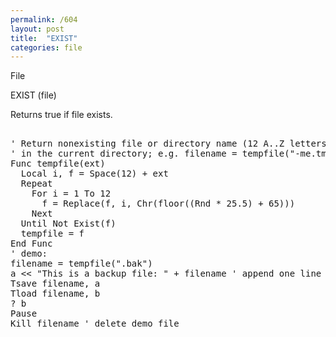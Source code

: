 ```yaml
---
permalink: /604
layout: post
title:  "EXIST"
categories: file
---
```

File

EXIST (file)

Returns true if file exists.

<pre>

' Return nonexisting file or directory name (12 A..Z letters + extension)
' in the current directory; e.g. filename = tempfile("-me.tmp") 
Func tempfile(ext)
  Local i, f = Space(12) + ext
  Repeat
    For i = 1 To 12 
      f = Replace(f, i, Chr(floor((Rnd * 25.5) + 65)))
    Next
  Until Not Exist(f)
  tempfile = f
End Func
' demo:
filename = tempfile(".bak")
a << "This is a backup file: " + filename ' append one line
Tsave filename, a
Tload filename, b
? b
Pause
Kill filename ' delete demo file

</pre>


